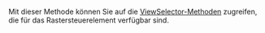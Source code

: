 Mit dieser Methode können Sie auf die [ViewSelector-Methoden](../../viewselector.md) zugreifen, die für das Rastersteuerelement verfügbar sind.